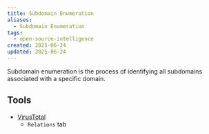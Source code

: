 ```yaml
---
title: Subdomain Enumeration
aliases:
  - Subdomain Enumeration
tags:
  - open-source-intelligence
created: 2025-06-24
updated: 2025-06-24
---
```


Subdomain enumeration is the process of identifying all subdomains associated with a specific domain.

## Tools

- [VirusTotal](https://www.virustotal.com/gui/home/upload)
	- `Relations` tab